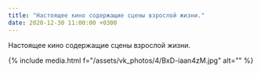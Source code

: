 ```yaml
---
title: "Настоящее кино содержащие сцены взрослой жизни."
date: 2020-12-30 11:00:00 +0300
---
```


Настоящее кино содержащие сцены взрослой жизни.

{% include media.html f="/assets/vk_photos/4/BxD-iaan4zM.jpg" alt="" %}
